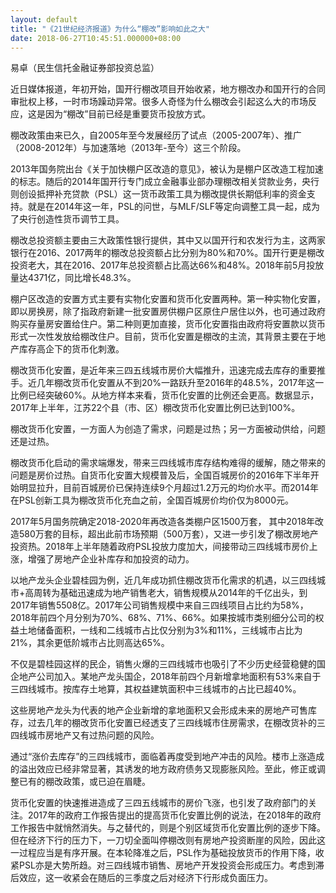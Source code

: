 ```yaml
---
layout: default
title: "《21世纪经济报道》为什么“棚改”影响如此之大"
date: 2018-06-27T10:45:51.000000+08:00
---
```


易卓（民生信托金融证券部投资总监）

近日媒体报道，年初开始，国开行棚改项目开始收紧，地方棚改办和国开行的合同审批权上移，一时市场躁动异常。很多人奇怪为什么棚改会引起这么大的市场反应，这是因为“棚改”目前已经是重要货币投放方式。

棚改政策由来已久，自2005年至今发展经历了试点（2005-2007年）、推广（2008-2012年）与加速落地（2013年-至今）这三个阶段。

2013年国务院出台《关于加快棚户区改造的意见》，被认为是棚户区改造工程加速的标志。随后的2014年国开行专门成立金融事业部办理棚改相关贷款业务，央行则创设抵押补充贷款（PSL）这一货币政策工具为棚改提供长期低利率的资金支持。就是在2014年这一年，PSL的问世，与MLF/SLF等定向调整工具一起，成为了央行创造性货币调节工具。

棚改总投资额主要由三大政策性银行提供，其中又以国开行和农发行为主，这两家银行在2016、2017两年的棚改总投资额占比分别为80%和70%。国开行更是棚改投资老大，其在2016、2017年总投资额占比高达66%和48%。2018年前5月投放量达4371亿，同比增长48.3%。

棚户区改造的安置方式主要有实物化安置和货币化安置两种。第一种实物化安置，即以房换房，除了指政府新建一批安置房供棚户区原住户居住以外，也可通过政府购买存量房安置给住户。第二种则更加直接，货币化安置指由政府将安置款以货币形式一次性发放给棚改住户。目前，货币化安置是棚改的主流，其背景主要在于地产库存高企下的货币化刺激。

棚改货币化安置，是近年来三四五线城市房价大幅推升，迅速完成去库存的重要推手。近几年棚改货币化安置从不到20%一路跃升至2016年的48.5%，2017年这一比例已经突破60%。从地方样本来看，货币化安置的比例还会更高。数据显示，2017年上半年，江苏22个县（市、区）棚改货币化安置比例已达到100%。

棚改货币化安置，一方面人为创造了需求，问题是过热；另一方面被动供给，问题还是过热。

棚改货币化启动的需求端爆发，带来三四线城市库存结构难得的缓解，随之带来的问题是房价过热。自货币化安置大规模普及后，全国百城房价的2016年下半年开始明显拉升，目前百城房价已保持连续9个月超过1.2万元的均价水平。而2014年在PSL创新工具为棚改货币化充血之前，全国百城房价均价仅为8000元。

2017年5月国务院确定2018-2020年再改造各类棚户区1500万套， 其中2018年改造580万套的目标，超出此前市场预期（500万套），又进一步引发了棚改房地产投资热。2018年上半年随着政府PSL投放力度加大，间接带动三四线城市房价上涨，增强了房地产企业补库存和加投资的动力。

以地产龙头企业碧桂园为例，近几年成功抓住棚改货币化需求的机遇，以三四线城市+高周转为基础迅速成为地产销售老大，销售规模从2014年的千亿出头，到2017年销售5508亿。2017年公司销售规模中来自三四线项目占比约为58%，2018年前四个月分别为70%、68%、71%、66%。如果按城市类别细分公司的权益土地储备面积，一线和二线城市占比仅分别为3%和11%，三线城市占比为21%，其余更低阶城市占比则高达65%。

不仅是碧桂园这样的民企，销售火爆的三四线城市也吸引了不少历史经营稳健的国企地产公司加入。某地产龙头国企，2018年前四个月新增拿地面积有53%来自于三四线城市。按库存土地算，其权益建筑面积中三线城市的占比已超40%。

这些房地产龙头为代表的地产企业新增的拿地面积又会形成未来的房地产可售库存，过去几年的棚改货币化安置已经透支了三四线城市住房需求，在棚改货补的三四线城市房地产又有过热问题的风险。

通过“涨价去库存”的三四线城市，面临着再度受到地产冲击的风险。楼市上涨造成的溢出效应已经非常显著，其诱发的地方政府债务又现膨胀风险。至此，修正或调整已有的棚改政策，或已迫在眉睫。

货币化安置的快速推进造成了三四五线城市的房价飞涨，也引发了政府部门的关注。2017年的政府工作报告提出的提高货币化安置比例的说法，在2018年的政府工作报告中就悄然消失。与之替代的，则是个别区域货币化安置比例的逐步下降。 但在经济下行的压力下，一刀切全面叫停棚改则有房地产投资断崖的风险，因此这一过程应当是有序开展。在本轮降准之后，PSL作为基础投放货币的作用下降，收紧PSL亦是大势所趋。对三四线城市销售、房地产开发投资会形成压力。考虑到滞后效应，这一收紧会在随后的三季度之后对经济下行形成负面压力。

